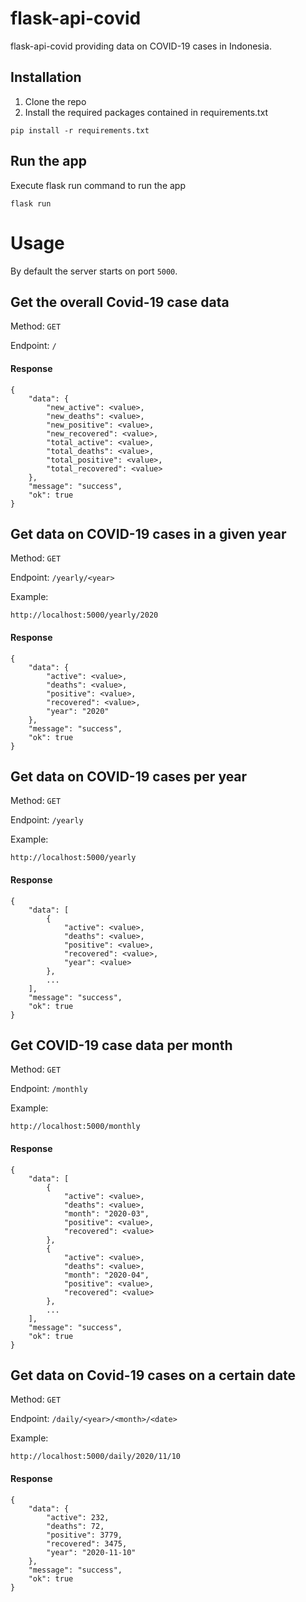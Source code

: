 # flask-api-covid

flask-api-covid providing data on COVID-19 cases in Indonesia.

## Installation
1. Clone the repo
2. Install the required packages contained in requirements.txt
```
pip install -r requirements.txt
```

## Run the app
Execute flask run command to run the app
```
flask run
```

# Usage

By default the server starts on port `5000`. 

## Get the overall Covid-19 case data

Method: `GET`

Endpoint: `/`

#### Response
```
{
    "data": {
        "new_active": <value>,
        "new_deaths": <value>,
        "new_positive": <value>,
        "new_recovered": <value>,
        "total_active": <value>,
        "total_deaths": <value>,
        "total_positive": <value>,
        "total_recovered": <value>
    },
    "message": "success",
    "ok": true
}
```

## Get data on COVID-19 cases in a given year

Method: `GET`

Endpoint: `/yearly/<year>`

Example:
```
http://localhost:5000/yearly/2020
```

#### Response
```
{
    "data": {
        "active": <value>,
        "deaths": <value>,
        "positive": <value>,
        "recovered": <value>,
        "year": "2020"
    },
    "message": "success",
    "ok": true
}
```

## Get data on COVID-19 cases per year

Method: `GET`

Endpoint: `/yearly`

Example:
```
http://localhost:5000/yearly
```

#### Response
```
{
    "data": [
        {
            "active": <value>,
            "deaths": <value>,
            "positive": <value>,
            "recovered": <value>,
            "year": <value>
        },
        ...
    ],
    "message": "success",
    "ok": true
}
```

## Get COVID-19 case data per month

Method: `GET`

Endpoint: `/monthly`

Example:
```
http://localhost:5000/monthly
```

#### Response
```
{
    "data": [
        {
            "active": <value>,
            "deaths": <value>,
            "month": "2020-03",
            "positive": <value>,
            "recovered": <value>
        },
        {
            "active": <value>,
            "deaths": <value>,
            "month": "2020-04",
            "positive": <value>,
            "recovered": <value>
        },
        ...
    ],
    "message": "success",
    "ok": true
}
```

## Get data on Covid-19 cases on a certain date

Method: `GET`

Endpoint: `/daily/<year>/<month>/<date>`

Example:
```
http://localhost:5000/daily/2020/11/10
```

#### Response
```
{
    "data": {
        "active": 232,
        "deaths": 72,
        "positive": 3779,
        "recovered": 3475,
        "year": "2020-11-10"
    },
    "message": "success",
    "ok": true
}
```
